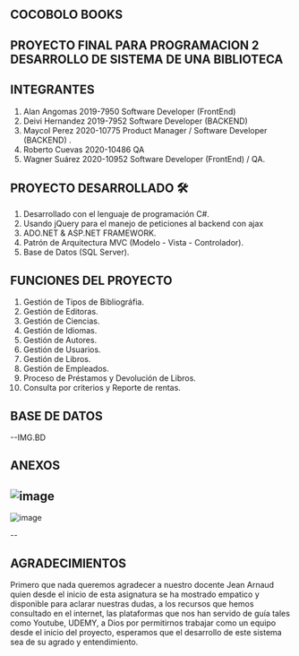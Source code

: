 ## COCOBOLO BOOKS

## PROYECTO FINAL PARA PROGRAMACION 2 DESARROLLO DE SISTEMA DE UNA BIBLIOTECA


## INTEGRANTES

1. Alan Angomas 2019-7950 Software Developer (FrontEnd)
2. Deivi Hernandez 2019-7952 Software Developer (BACKEND)
3. Maycol Perez 2020-10775 Product Manager / Software Developer (BACKEND) .
4. Roberto Cuevas 2020-10486 QA
5. Wagner Suárez 2020-10952 Software Developer (FrontEnd) / QA.

## PROYECTO DESARROLLADO 🛠️

1. Desarrollado con el lenguaje de programación C#.
2. Usando jQuery para el manejo de peticiones al backend con ajax
3. ADO.NET & ASP.NET FRAMEWORK.
4. Patrón de Arquitectura MVC (Modelo - Vista - Controlador).
5. Base de Datos (SQL Server).

## FUNCIONES DEL PROYECTO

1. Gestión de Tipos de Bibliográfia.
2. Gestión de Editoras.
3. Gestión de Ciencias.
4. Gestión de Idiomas.
5. Gestión de Autores.
6. Gestión de Usuarios.
7. Gestión de Libros.
8. Gestión de Empleados.
9. Proceso de Préstamos y Devolución de Libros.
10. Consulta por criterios y Reporte de rentas.


## BASE DE DATOS

--IMG.BD

## ANEXOS
![image](https://user-images.githubusercontent.com/74669208/164947958-eb3feebe-bbbf-4eac-90db-211d70093979.png)
------------
![image](https://user-images.githubusercontent.com/74669208/164948030-debe0612-f056-4b26-a18e-71b8c2818020.png)

--

## AGRADECIMIENTOS

Primero que nada queremos agradecer a nuestro docente Jean Arnaud quien desde el inicio de esta asignatura se ha mostrado empatico y disponible para aclarar nuestras dudas, a los recursos que hemos consultado en el internet, las plataformas que nos han servido de guía tales como Youtube, UDEMY, a Dios por permitirnos trabajar como un equipo desde el inicio del proyecto, esperamos que el desarrollo de este sistema sea de su agrado y entendimiento.


